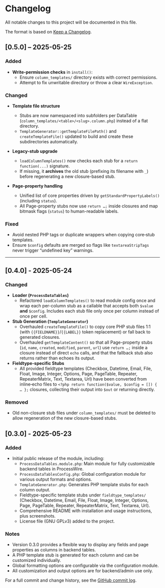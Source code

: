 # Changelog

All notable changes to this project will be documented in this file.

The format is based on [Keep a Changelog](https://keepachangelog.com/en/1.0.0/).

## [0.5.0] – 2025-05-25

### Added
- **Write-permission checks** in `install()`:  
  - Ensure `column_templates/` directory exists with correct permissions.  
  - Attempt to fix unwritable directory or throw a clear `WireException`.

### Changed
- **Template file structure**  
  - Stubs are now namespaced into subfolders per DataTable (`column_templates/<table>/<slug>.column.php`) instead of a flat directory.  
  - `TemplateGenerator::getTemplateFilePath()` and `createTemplateFile()` updated to build and create these subdirectories automatically.

- **Legacy-stub upgrade**  
  - `loadColumnTemplates()` now checks each stub for a `return function(...)` signature.  
  - If missing, it **archives** the old stub (prefixing its filename with `_`) before regenerating a new closure-based stub.

- **Page-property handling**  
  - Unified list of core properties driven by `getStandardPropertyLabels()` (including `status`).  
  - All Page-property stubs now use `return …;` inside closures and map bitmask flags (`status`) to human-readable labels.

### Fixed
- Avoid nested PHP tags or duplicate wrappers when copying core‐stub templates.  
- Ensure `$config` defaults are merged so flags like `textareaStripTags` never trigger “undefined key” warnings.

---

## [0.4.0] - 2025-05-24

### Changed
- **Loader (`ProcessDataTables`)**  
  - Refactored `loadColumnTemplates()` to read module config once and wrap each per-column stub as a callable that accepts both `$value` **and** `$config`. Includes each stub file only once per column instead of once per cell.
- **Stub Generation (`TemplateGenerator`)**  
  - Overhauled `createTemplateFile()` to copy core PHP stub files 1:1 (with `{{FIELDNAME}}`/`{{LABEL}}` token replacement) or fall back to generated closures.  
  - Overhauled `getTemplateContent()` so that all Page-property stubs (`id`, `name`, `created`, `modified`, `parent`, `url`) use `return …;` inside a closure instead of direct `echo` calls, and that the fallback stub also returns rather than echoes its output.
- **Fieldtype-specific Stubs**  
  - All provided fieldtype templates (Checkbox, Datetime, Email, File, Float, Image, Integer, Options, Page, PageTable, Repeater, RepeaterMatrix, Text, Textarea, Url) have been converted from inline‐echo files to `<?php return function($value, $config = []) { … };` closures, collecting their output into `$out` or returning directly.

### Removed
- Old non-closure stub files under `column_templates/` must be deleted to allow regeneration of the new closure-based stubs.

## [0.3.0] - 2025-05-23

### Added
- Initial public release of the module, including:
  - `ProcessDataTables.module.php`: Main module for fully customizable backend tables in ProcessWire.
  - `ProcessDataTablesConfig.php`: Global configuration module for various output formats and options.
  - `TemplateGenerator.php`: Generates PHP template stubs for each column output.
  - Fieldtype-specific template stubs under `fieldtype_templates/` (Checkbox, Datetime, Email, File, Float, Image, Integer, Options, Page, PageTable, Repeater, RepeaterMatrix, Text, Textarea, Url).
  - Comprehensive README with installation and usage instructions, plus screenshots.
  - License file (GNU GPLv3) added to the project.

### Notes
- Version 0.3.0 provides a flexible way to display any fields and page properties as columns in backend tables.
- A PHP template stub is generated for each column and can be customized individually.
- Global formatting options are configurable via the configuration module.
- All customization and output options are for backend/admin use only.

For a full commit and change history, see the [GitHub commit log](https://github.com/frameless-at/ProcessDataTables/commits).
